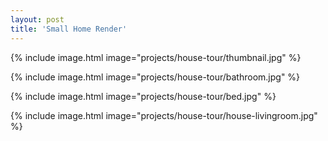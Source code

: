 ```yaml
---
layout: post
title: 'Small Home Render'
---
```


{% include image.html image="projects/house-tour/thumbnail.jpg" %}

{% include image.html image="projects/house-tour/bathroom.jpg" %}

{% include image.html image="projects/house-tour/bed.jpg" %}

{% include image.html image="projects/house-tour/house-livingroom.jpg" %}